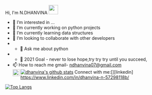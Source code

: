 


  Hi, I'm N.DHANVINA  <img src="https://media.giphy.com/media/hvRJCLFzcasrR4ia7z/giphy.gif" width="30px">
- 👀 I’m interested in ...
- 🔭 I’m currently working on python projects
- 🌱 I’m currently learning data structures 
- 💞️ I’m looking to collaborate with other developers
- - 💬 Ask me about python
- - 🥅 2021 Goal - never to lose hope,try try try until you succeed,
- 📫 How to reach me gmail- ndhanvina07@gmail.com
[![dhanvina's github stats](https://github-readme-stats.vercel.app/api?username=dhanvina&count_private=true&include_all_commits=true&theme=radical)](https://google.com)
Connect with me:[<img align="left" alt="codeSTACKr | LinkedIn" width="22px" src="https://cdn.jsdelivr.net/npm/simple-icons@v3/icons/linkedin.svg" />][linkedin]
<br /> https://www.linkedin.com/in/dhanvina-n-57298118b/

[![Top Langs](https://github-readme-stats.vercel.app/api/top-langs/?username=dhanvina&layout=compact)](https://github.com/anuraghazra/github-readme-stats)



<!---
dhanvina/dhanvina is a ✨ special ✨ repository because its `README.md` (this file) appears on your GitHub profile.
You can click the Preview link to take a look at your changes.
--->
